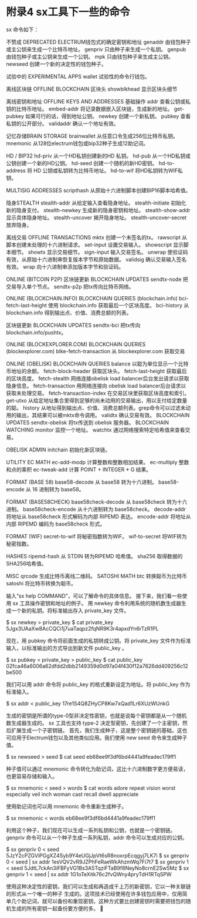 # 附录4 sx工具下一些的命令sx 命令如下：不赞成 DEPRECATED ELECTRUM钱包式的确定密钥和地址 genaddr 由钱包种子或主公钥来生成一个比特币地址。 genpriv 只由种子来生成一个私钥。 genpub 由钱包种子或主公钥来生成一个公钥。 mpk 只由钱包种子来生成主公钥。 newseed 创建一个新的决定性的钱包种子。试验中的 EXPERIMENTAL APPS wallet 试验性的命令行钱包。离线区块链 OFFLINE BLOCKCHAIN 区块头 showblkhead 显示区块头细节离线密钥和地址 OFFLINE KEYS AND ADDRESSES 基础操作 addr 查看公钥或私钥的比特币地址。 embed-addr 将记录数据嵌入区块链，生成新的地址。 get-pubkey 如果可行的话，得到地址公钥。 newkey 创建一个新私钥。 pubkey 查看私钥的公开部分。 validaddr 确认一个地址有效。  记忆存储BRAIN STORAGE brainwallet 从任意口令生成256位比特币私钥。 mnemonic 从128位electrum钱包或bip32种子生成12助记词。 HD / BIP32 hd-priv 从一个HD私钥创建新的HD 私钥。 hd-pub 从一个HD私钥或公钥创建一个新的HD公钥。 hd-seed 创建一个随机的新HD密钥。 hd-to-address 将 HD 公钥或私钥转为比特币地址。 hd-to-wif 将HD私钥转为WIF私钥。 MULTISIG ADDRESSES scripthash 从原始十六进制脚本创建BIP16脚本哈希值。 隐身STEALTH stealth-addr 从给定输入查看隐身地址。 stealth-initiate 初始化新的隐身支付。 stealth-newkey 生成新的隐身密钥和地址。 stealth-show-addr 显示具体隐身地址。 stealth-uncover 揭开隐身地址。 stealth-uncover-secret 放弃隐身。离线交易 OFFLINE TRANSACTIONS mktx 创建一个未签名的tx。 rawscript 从脚本创建未处理的十六进制请求。 set-input 设置交易输入。 showscript 显示脚本细节。 showtx 显示交易细节。 sign-input 输入交易签名。 unwrap 使验证码有效，从原始十六进制串恢复版本字节和原始数据。 validsig 确认交易输入签名有效。 wrap 向十六进制串添加版本字节和验证码。ONLINE (BITCOIN P2P)区块链更新 BLOCKCHAIN UPDATES sendtx-node 把交易导入单个节点。 sendtx-p2p 把tx传向比特币网络。ONLINE (BLOCKCHAIN.INFO) BLOCKCHAIN QUERIES (blockchain.info) bci-fetch-last-height 使用 blockchain.info 获取最后一个区块高度。 bci-history 从 blockchain.info 得到输出点、价值、消费总额的列表。 区块链更新 BLOCKCHAIN UPDATES sendtx-bci  把tx传向blockchain.info/pushtx。ONLINE (BLOCKEXPLORER.COM) BLOCKCHAIN QUERIES (blockexplorer.com) blke-fetch-transaction 从 blockexplorer.com 获取交易ONLINE (OBELISK) BLOCKCHAIN QUERIES balance 以聪为单位显示一个比特币地址的余额。 fetch-block-header 获取区块头。 fetch-last-height 获取最后的区块高度。 fetch-stealth 网络连接obelisk load balancer后台发出请求以获取隐身信息。 fetch-transaction 用网络连接向 obelisk load balancer后台请求以获取未处理交易。 fetch-transaction-index 在交易区块里获取区块高度和索引。 get-utxo 从给定地址集合里得到足够的尚未动用的交易输出，用以支付给定数量的聪。 history 从地址得到输出点、价值、消费总额列表。grep命令可以过滤未动用的输出，其结果可以被mktx命令调用。 validtx 确认交易有效。 BLOCKCHAIN UPDATES sendtx-obelisk 将tx传送到 obelisk 服务器。 BLOCKCHAIN WATCHING monitor 监控一个地址。 watchtx 通过网络搜索特定哈希值来查看交易。 OBELISK ADMIN initchain 初始化新区块链。UTILITY EC MATH ec-add-modp 计算整数和整数相加结果。 ec-multiply 整数和点的乘积 ec-tweak-add 计算 POINT + INTEGER * G 结果。 FORMAT (BASE 58) base58-decode 从 base58 转为十六进制。 base58-encode 从 16 进制转为 base58。 FORMAT (BASE58CHECK) base58check-decode 从 base58check 转为十六进制。 base58check-encode 从十六进制转为 base58check。 decode-addr 将地址从 base58check 形式解码为内部 RIPEMD 表达。 encode-addr 将地址从内部 RIPEMD 编码为 base58check 形式。 FORMAT (WIF) secret-to-wif 将秘密指数转为WIF。 wif-to-secret 将WIF转为秘密指数。  HASHES ripemd-hash 从 STDIN 转为RIPEMD 哈希值。 sha256 取得数据的SHA256哈希值。 MISC qrcode 生成比特币离线二维码。 SATOSHI MATH btc 转换聪币为比特币 satoshi 将比特币转换为聪币。输入“sx help COMMAND”，可以了解命令的具体信息。接下来，我们看一些使用 sx 工具操作密钥和地址的例子。用 newkey 命令利用系统的随机数生成器生成一个新的私钥。将标准输出存入 private_key 文件。$ sx newkey > private_key$ cat private_key5Jgx3UAaXw8AcCQCi1j7uaTaqpz2fqNR9K3r4apxdYn6rTzR1PL现在，用 pubkey 命令将前面生成的私钥转成公钥。将 private_key 文件作为标准输入，以标准输出的方式导出到新文件 public_key 。$ sx pubkey < private_key > public_key$ cat public_key02fca46a6006a62dfdd2dbb2149359d0d97a04f430f12a7626dd409256c12be500我们可以用 addr 命令将 public_key 的格式重新设定为地址。将 public_key 作为标准输入。$ sx addr < public_key17re1S4Q8ZHyCP8Kw7xQad1Lr6XUzWUnkG生成的密钥是所谓的type-0型非决定性密钥，也就是说每个密钥都是从一个随机数生成器生成的。 sx 工具也支持 type-2 决定型密钥，先创建了一个主密钥，然后扩展生成一个子密钥链。首先，我们生成种子，这是整个密钥链的基础。这也可应用于Electrum钱包以及其他类似应用。我们使用 new seed 命令来生成种子值。$ sx newseed > seed$ cat seedeb68ee9f3df6bd4441a9feadec179ff1种子值可以通过 mnemonic 命令转化为助记词，这比十六进制数字更方便易读，也更容易存储和输入。$ sx mnemonic < seed > words$ cat wordsadore repeat vision worst especially veil inch woman cast recall dwell appreciate使用助记词也可以用 mnemonic 命令重新生成种子。$ sx mnemonic < wordseb68ee9f3df6bd4441a9feadec179ff1利用这个种子，我们现在可以生成一系列私钥和公钥，也就是一个密钥链。genpriv 命令可以从一个种子生成一系列私钥，addr 命令可以生成对应的公钥。$ sx genpriv 0 < seed5JzY2cPZGViPGgXZ4Syb9Y4eUGjJpVt6sR8noxrpEcqgyj7LK7i$ sx genpriv 0 < seed | sx addr1esVQV2vR9JZPhFeRaeWkAhzmWq7Fi7t7$ sx genpriv 1 < seed5JdtL7ckAn3iFBFyVG1Bs3A5TqziFTaB9f8NeyNo8crnE2Sw5Mz$ sx genpriv 1 < seed | sx addr1G1oTeXitk76c2fvQWny4pryTdH1RTqSPW使用这种决定性的密钥，我们可以生成和再造成千上万的新密钥，它以一种关联链的形式从一个唯一的种子 生成的。这项技术已经使用在许多钱包应用中，仅用简单几个助记词，就可以备份和重现密钥，这种方式要比创建密钥时需要把钱包的随机生成的所有密钥一起备份要方便的多。